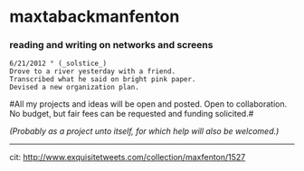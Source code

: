 maxtabackmanfenton
==================

### reading and writing on networks and screens ###

	6/21/2012 ° (_solstice_)	
	Drove to a river yesterday with a friend. 
	Transcribed what he said on bright pink paper. 
	Devised a new organization plan. 

#All my projects and ideas will be open and posted. Open to collaboration. No budget, but fair fees can be requested and funding solicited.#

*(Probably as a project unto itself, for which help will also be welcomed.)*

--- 
cit: http://www.exquisitetweets.com/collection/maxfenton/1527